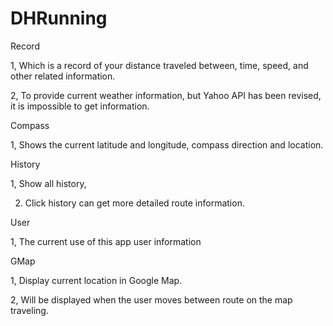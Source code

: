 # DHRunning

Record

1, Which is a record of your distance traveled between, time, speed, and other related information.

2, To provide current weather information, but Yahoo API has been revised, it is impossible to get information.

Compass

1, Shows the current latitude and longitude, compass direction and location.

History

1, Show all history,

2. Click history can get more detailed route information.

User

1, The current use of this app user information

GMap

1, Display current location in Google Map.

2, Will be displayed when the user moves between route on the map traveling.

